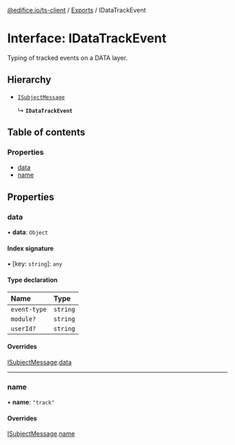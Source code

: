 [@edifice.io/ts-client](../README.md) / [Exports](../modules.md) / IDataTrackEvent

# Interface: IDataTrackEvent

Typing of tracked events on a DATA layer.

## Hierarchy

- [`ISubjectMessage`](ISubjectMessage.md)

  ↳ **`IDataTrackEvent`**

## Table of contents

### Properties

- [data](IDataTrackEvent.md#data)
- [name](IDataTrackEvent.md#name)

## Properties

### data

• **data**: `Object`

#### Index signature

▪ [key: `string`]: `any`

#### Type declaration

| Name | Type |
| :------ | :------ |
| `event-type` | `string` |
| `module?` | `string` |
| `userId?` | `string` |

#### Overrides

[ISubjectMessage](ISubjectMessage.md).[data](ISubjectMessage.md#data)

___

### name

• **name**: ``"track"``

#### Overrides

[ISubjectMessage](ISubjectMessage.md).[name](ISubjectMessage.md#name)
